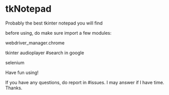 # tkNotepad
Probably the best tkinter notepad you will find

before using, do make sure import a few modules:

webdriver_manager.chrome

tkinter audioplayer #search in google

selenium

Have fun using!

If you have any questions, do report in #issues. I may answer if I have time. Thanks.
